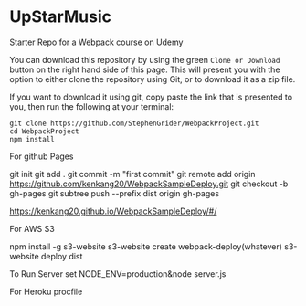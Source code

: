 # UpStarMusic
Starter Repo for a Webpack course on Udemy

You can download this repository by using the green `Clone or Download` button on the right hand side of this page.  This will present you with the option to either clone the repository using Git, or to download it as a zip file.

If you want to download it using git, copy paste the link that is presented to you, then run the following at your terminal:

```
git clone https://github.com/StephenGrider/WebpackProject.git
cd WebpackProject
npm install
```


For github Pages

git init
git add .
git commit -m "first commit"
git remote add origin https://github.com/kenkang20/WebpackSampleDeploy.git
git checkout -b gh-pages
git subtree push --prefix dist origin gh-pages

https://kenkang20.github.io/WebpackSampleDeploy/#/


For AWS S3

npm install -g s3-website
s3-website create webpack-deploy(whatever)
s3-website deploy dist


To Run Server
set NODE_ENV=production&node server.js

For Heroku
procfile
